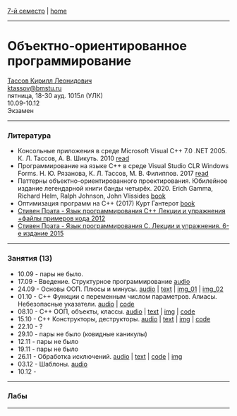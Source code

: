 [7-й семестр](../2021_2022_7_sem.md) | [home](../README.md)
____________________________________
# Объектно-ориентированное программирование
[Тассов Кирилл Леонидович](https://studizba.com/hs/151-mgtu-im-baumana/teachers/4-kafedra-iu-7-programmnoe-obespechenie-je/229-tassov-kirill-leonidovich.html) \
ktassov@bmstu.ru \
пятница, 18-30 ауд. 1015л (УЛК)\
10.09-10.12 \
Экзамен 
____________________________________
### Литература

* Консольные приложения в среде Microsoft Visual C++ 7.0 .NET 2005. К. Л. Тассов, А. В. Шикуть. 2010 [read](https://bmstu.press/catalog/item/1499/)
* Программирование на языке C++ в среде Visual Studio CLR Windows Forms. Н. Ю. Рязанова, К. Л. Тассов, М. В. Филиппов. 2017 [read](https://bmstu.press/catalog/item/4646/)
* Паттерны объектно-ориентированного проектирования. Юбилейное издание легендарной книги банды четырёх. 2020. Erich Gamma, Richard Helm, Ralph Johnson, John Vlissides [book](https://drive.google.com/file/d/1EXsKAMcRRgx_20azZSLDOcEpIuP0URYs/view?usp=sharing)
* Оптимизация программ на C++ (2017) Курт Гантерот [book](https://drive.google.com/file/d/12uUcr1hl1islWj9k3TrL7H-D9VBqG7Bn/view?usp=sharing)
* [Стивен Прата - Язык программирования C++ Лекции и упражнения +файлы примеров кода 2012](https://drive.google.com/drive/folders/147uGgVGdTf4GiAFiO99zyxfoUcshCmWK?usp=sharing)
* [Стивен Прата - Язык программирования C. Лекции и упражнения. 6-е издание 2015](https://drive.google.com/file/d/1Asn_5ELI7TgTJPTTB8gy4RS-l7MGTFj6/view?usp=sharing)

____________________________________
### Занятия (13)

* 10.09 - пары не было.
* 17.09 - Введение. Структурное программирование [audio](https://drive.google.com/file/d/1VOwASPbu_n9Yu32Jex9DPAKtr0qV4Mb1/view?usp=drivesdk)
* 24.09 - Основы ООП. Плюсы и минусы. [audio](https://drive.google.com/file/d/1_dC8ZY8sPL4P36Lh89jrShWeMfvh4puj/view?usp=drivesdk) | [text](https://docs.google.com/document/d/1Ab-ZhewJmwPNC-UJD9LsBNBL7o8Kx3rv/edit?usp=sharing&ouid=104125706664287786699&rtpof=true&sd=true) | [img_01](https://drive.google.com/file/d/1eQW5Mr2mlnWfe-L3j223wbKD9zNp7UGY/view?usp=sharing) | [img_02](https://drive.google.com/file/d/1W8_TveLaakZDuxyz1dgcljs1BQe2T1Ik/view?usp=sharing)
* 01.10 - C++ Функции с переменным числом параметров. Алиасы. Небезопасные указатели. [audio](https://drive.google.com/file/d/1dVdwAZvT-BaPldOnlm3cKr3bLmueWs-O/view?usp=sharing) | [code](c%2B%2B/lec_003/main.cpp)
* 08.10 - C++ ООП, объекты, классы. [audio](https://drive.google.com/file/d/1iUk8YAw-G726Hlw0GHHvs863q2nYFPN-/view?usp=sharing) | [text](https://docs.google.com/document/d/1ijg_NRYopou-_igHlahUDdNrzvaflqLL/edit?usp=sharing&ouid=104125706664287786699&rtpof=true&sd=true) | [img](https://drive.google.com/file/d/1kUiveghDm8xjFGRo9oWRt-tva-7kK1RH/view?usp=sharing) | [code](https://github.com/dKosarevsky/iu7/tree/master/7sem/c%2B%2B/lec_004)
* 15.10 - C++ Конструкторы, деструкторы. [audio](https://drive.google.com/file/d/1lc5lCv14cN9A7u3UeZqgzwzQR5VNrHRH/view?usp=drivesdk) | [text](https://docs.google.com/document/d/1Tl1UpepSd_vOBYPVN2up4-AYeirt0i1p/edit?usp=sharing&ouid=104125706664287786699&rtpof=true&sd=true) | [img](https://drive.google.com/file/d/1VYZdl7jriSoqXv3TGW6xW4WzCmFTyDWS/view?usp=sharing) | [code](https://drive.google.com/file/d/1iJPvNMNfheCBK3MtVoz-K3sY_l2WpX35/view?usp=sharing)
* 22.10 - ?
* 29.10 - пары не было (ковидные каникулы)
* 12.11 - пары не было
* 19.11 - пары не было
* 26.11 - Обработка исключений. [audio](https://drive.google.com/file/d/1x3baIb3V_He5g5sZ0ItjAAZUiYjSYbez/view?usp=sharing) | [text](https://docs.google.com/document/d/1zDIGs6QeFepzQuaUhJjwns5n_RblqvfR/edit?usp=drivesdk&ouid=104125706664287786699&rtpof=true&sd=true) | [code](https://drive.google.com/file/d/1zFNOgteur7CAtfVut0P7aAR6ZBfa_8TJ/view?usp=drivesdk) | [img](https://drive.google.com/file/d/1zFdM3zsma-kaCY1l6DQn7YGEc454XfXL/view?usp=drivesdk)
* 03.12 - Шаблоны. [audio](https://drive.google.com/file/d/1-ZWedqVp64rqlG-5ZmWRswu2K1Ymbtzu/view?usp=drivesdk)
* 10.12 - 
____________________________________
### Лабы



____________________________________
